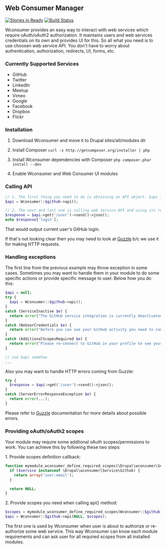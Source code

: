 ## Web Consumer Manager

[![Stories in Ready](https://badge.waffle.io/wconsumer/wconsumer.png)](http://waffle.io/wconsumer/wconsumer) [![Build Status](https://travis-ci.org/wconsumer/wconsumer.png)](https://travis-ci.org/wconsumer/wconsumer)

Wconsumer provides an easy way to interact with web services which require oAuth/oAuth2 authorization. It maintains
users and web services credentials on its own and provides UI for this. So all what you need is to use choosen
web service API. You don't have to worry about authentication, authorization, redirects, UI, forms, etc.

### Currently Supported Services
- GitHub
- Twitter
- LinkedIn
- Meetup
- Vimeo
- Google
- Facebook
- Dropbox
- Flickr


### Installation

1. Download Wconsumer and move it to Drupal sites/all/modules dir

1. Install Composer
`curl -s http://getcomposer.org/installer | php`

1. Install Wconsumer dependencies with Composer
`php composer.phar install --dev`

1. Enable Wconsumer and Web Consumer UI modules


### Calling API

```php
// 1. The first thing you need to do is obtaining an API object. $api is just a Guzzle\Http\Client instance.
$api = Wconsumer::$github->api();

// 2. The next and last one is calling web service API and using its results
$response = $api->get('/user')->send()->json();
echo $response['login'];
```

That would output current user's GitHub login.

If that's not looking clear then you may need to look at [Guzzle](https://github.com/guzzle/guzzle) b/c we use it
for making HTTP requests.


### Handling exceptions

The first line from the previous example may throw exception in some cases. Sometimes you may want to handle them
in your module to do some specific actions or provide specific message to user. Below how you do this:

```php
$api = null;
try {
  $api = Wconsumer::$github->api();
}
catch (ServiceInactive $e) {
  return error("The GitHub service integration is currently deactivated by the website administrator");
}
catch (NoUserCredentials $e) {
  return error("Before you can see your GitHub activity you need to connect with GitHub in your profile");
}
catch (AdditionalScopesRequired $e) {
  return error("Please re-connect to GitHub in your profile to see your GitHub activity");
}

// use $api somehow
...
```

Also you may want to handle HTTP errors coming from Guzzle:
```php
try {
  $response = $api->get('/user')->send()->json();
}
catch (ServerErrorResponseException $e) {
  return error(...);
}
```
Please refer to [Guzzle](https://github.com/guzzle/guzzle) documentation for more details about possible errors.


### Providing oAuth/oAuth2 scopes

Your module may require some addtional oAuth scopes/permissions to work. You can achieve this by following
these two steps:

1\. Provide scopes definition callback:
```php
function mymodule_wconsumer_define_required_scopes(\Drupal\wconsumer\Service\Base $service) {
  if ($service instanceof \Drupal\wconsumer\Service\Github) {
    return array('user:email');
  }

  return NULL;
}
```

2\. Provide scopes you need when calling api() method:
```php
$scopes = mymodule_wconsumer_define_required_scopes(Wconsumer::$github);
$api = Wconsumer::$github->api(NULL, $scopes);
```

The first one is used by Wconsumer when user is about to authorize or re-authorize some web service. This way Wconsumer
can know each module requirements and can ask user for all required scopes from all installed modules.